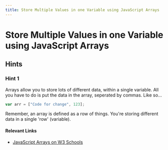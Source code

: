 ```yaml
---
title: Store Multiple Values in one Variable using JavaScript Arrays
---
```

# Store Multiple Values in one Variable using JavaScript Arrays

## Hints

### Hint 1

Arrays allow you to store lots of different data, within a single variable. All you have to do is put the data in the array, seperated by commas. Like so...

```javascript
var arr = ["Code for change", 123];
```

Remember, an array is defined as a row of things. You're storing different data in a single 'row' (variable).

#### Relevant Links

* [JavaScript Arrays on W3 Schools](https://www.w3schools.com/js/js_arrays.asp)

